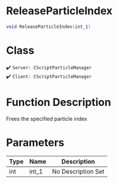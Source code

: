 # ReleaseParticleIndex
```lua
void ReleaseParticleIndex(int_1)
```
# Class
✔️ `Server: CScriptParticleManager`  
✔️ `Client: CScriptParticleManager`  

# Function Description
Frees the specified particle index
# Parameters
Type|Name|Description
--|--|--
int|int_1|No Description Set
